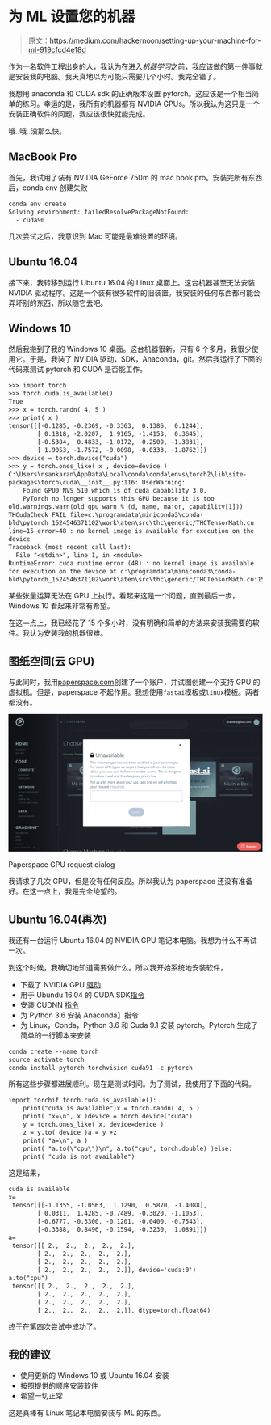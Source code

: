 # 为 ML 设置您的机器

> 原文：<https://medium.com/hackernoon/setting-up-your-machine-for-ml-919cfcd4e18d>

作为一名软件工程出身的人，我认为在进入*机器学习*之前，我应该做的第一件事就是安装我的电脑。我天真地以为可能只需要几个小时。我完全错了。

我想用 anaconda 和 CUDA sdk 的正确版本设置 pytorch。这应该是一个相当简单的练习。幸运的是，我所有的机器都有 NVIDIA GPUs。所以我认为这只是一个安装正确软件的问题，我应该很快就能完成。

哦..哦..没那么快。

## **MacBook Pro**

首先，我试用了装有 NVIDIA GeForce 750m 的 mac book pro。安装完所有东西后，conda env 创建失败

```
conda env create
Solving environment: failedResolvePackageNotFound:
  - cuda90
```

几次尝试之后，我意识到 Mac 可能是最难设置的环境。

## Ubuntu 16.04

接下来，我转移到运行 Ubuntu 16.04 的 Linux 桌面上。这台机器甚至无法安装 NVIDIA 驱动程序。这是一个装有很多软件的旧装置。我安装的任何东西都可能会弄坏别的东西，所以随它去吧。

## Windows 10

然后我搬到了我的 Windows 10 桌面。这台机器很新，只有 6 个多月，我很少使用它。于是，我装了 NVIDIA 驱动，SDK，Anaconda，git。然后我运行了下面的代码来测试 pytorch 和 CUDA 是否能工作。

```
>>> import torch
>>> torch.cuda.is_available()
True
>>> x = torch.randn( 4, 5 )
>>> print( x )
tensor([[-0.1285, -0.2369, -0.3363,  0.1386,  0.1244],
        [ 0.1818, -2.0207,  1.9165, -1.4153,  0.3645],
        [-0.5384,  0.4833, -1.0172, -0.2509, -1.3831],
        [ 1.9053, -1.7572, -0.0098, -0.0333, -1.8762]])
>>> device = torch.device("cuda")
>>> y = torch.ones_like( x , device=device )
C:\Users\nsankaran\AppData\Local\conda\conda\envs\torch2\lib\site-packages\torch\cuda\__init__.py:116: UserWarning:
    Found GPU0 NVS 510 which is of cuda capability 3.0.
    PyTorch no longer supports this GPU because it is too old.warnings.warn(old_gpu_warn % (d, name, major, capability[1]))
THCudaCheck FAIL file=c:\programdata\miniconda3\conda-bld\pytorch_1524546371102\work\aten\src\thc\generic/THCTensorMath.cu line=15 error=48 : no kernel image is available for execution on the device
Traceback (most recent call last):
  File "<stdin>", line 1, in <module>
RuntimeError: cuda runtime error (48) : no kernel image is available for execution on the device at c:\programdata\miniconda3\conda-bld\pytorch_1524546371102\work\aten\src\thc\generic/THCTensorMath.cu:15
```

某些张量运算无法在 GPU 上执行。看起来这是一个问题，直到最后一步，Windows 10 看起来非常有希望。

在这一点上，我已经花了 15 个多小时，没有明确和简单的方法来安装我需要的软件。我认为安装我的机器很难。

## 图纸空间(云 GPU)

与此同时，我用[paperspace.com](https://www.paperspace.com/)创建了一个账户，并试图创建一个支持 GPU 的虚拟机。但是，paperspace 不起作用。我想使用`fastai`模板或`linux`模板。两者都没有。

![](img/821a1a140ed0985833329070a550b51c.png)

Paperspace GPU request dialog

我请求了几次 GPU，但是没有任何反应。所以我认为 paperspace 还没有准备好。在这一点上，我是完全绝望的。

## Ubuntu 16.04(再次)

我还有一台运行 Ubuntu 16.04 的 NVIDIA GPU 笔记本电脑。我想为什么不再试一次。

到这个时候，我确切地知道需要做什么。所以我开始系统地安装软件，

*   下载了 NVIDIA GPU [驱动](https://www.geforce.com/drivers/results/134859)
*   用于 Ubundu 16.04 的 CUDA SDK[指令](https://developer.nvidia.com/cuda-downloads?target_os=Linux&target_arch=x86_64&target_distro=Ubuntu&target_version=1604&target_type=deblocal)
*   安装 CUDNN [指令](https://docs.nvidia.com/deeplearning/sdk/cudnn-install/index.html)
*   为 Python 3.6 安装 Anaconda】指令
*   为 Linux，Conda，Python 3.6 和 Cuda 9.1 安装 pytorch。Pytorch 生成了简单的一行脚本来安装

```
conda create --name torch
source activate torch
conda install pytorch torchvision cuda91 -c pytorch
```

所有这些步骤都进展顺利。现在是测试时间。为了测试，我使用了下面的代码。

```
import torchif torch.cuda.is_available():
    print("cuda is available")x = torch.randn( 4, 5 )
    print( "x=\n", x )device = torch.device("cuda")
    y = torch.ones_like( x, device=device )
    z = y.to( device )a = y +z 
    print( "a=\n", a )
    print( "a.to(\"cpu\")\n", a.to("cpu", torch.double) )else:
    print( "cuda is not available")
```

这是结果，

```
cuda is available
x=
 tensor([[-1.1355, -1.0563,  1.1290,  0.5870, -1.4088],
        [ 0.0311,  1.4285, -0.7489, -0.3020, -1.1053],
        [-0.6777, -0.3300, -0.1201, -0.0400, -0.7543],
        [-0.3388,  0.8496, -0.1594, -0.3230,  1.0891]])
a=
 tensor([[ 2.,  2.,  2.,  2.,  2.],
        [ 2.,  2.,  2.,  2.,  2.],
        [ 2.,  2.,  2.,  2.,  2.],
        [ 2.,  2.,  2.,  2.,  2.]], device='cuda:0')
a.to("cpu")
 tensor([[ 2.,  2.,  2.,  2.,  2.],
        [ 2.,  2.,  2.,  2.,  2.],
        [ 2.,  2.,  2.,  2.,  2.],
        [ 2.,  2.,  2.,  2.,  2.]], dtype=torch.float64)
```

终于在第四次尝试中成功了。

## 我的建议

*   使用更新的 Windows 10 或 Ubuntu 16.04 安装
*   按照提供的顺序安装软件
*   希望一切正常

这是真棒有 Linux 笔记本电脑安装与 ML 的东西。